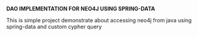 **DAO IMPLEMENTATION FOR NEO4J USING SPRING-DATA**

This is simple project demonstrate about accessing neo4j from java using spring-data and custom cypher query
